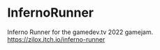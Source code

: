 # InfernoRunner
Inferno Runner for the gamedev.tv 2022 gamejam.
https://zilox.itch.io/inferno-runner

